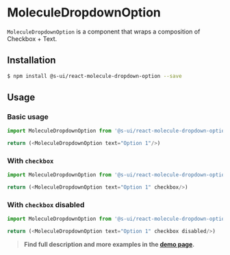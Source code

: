 # MoleculeDropdownOption

`MoleculeDropdownOption` is a component that wraps a composition of Checkbox + Text. 

## Installation

```sh
$ npm install @s-ui/react-molecule-dropdown-option --save
```

## Usage

### Basic usage
```js
import MoleculeDropdownOption from '@s-ui/react-molecule-dropdown-option'

return (<MoleculeDropdownOption text="Option 1"/>)
```

### With `checkbox`
```js
import MoleculeDropdownOption from '@s-ui/react-molecule-dropdown-option'

return (<MoleculeDropdownOption text="Option 1" checkbox/>)
```

### With `checkbox` disabled
```js
import MoleculeDropdownOption from '@s-ui/react-molecule-dropdown-option'

return (<MoleculeDropdownOption text="Option 1" checkbox disabled/>)
```

> **Find full description and more examples in the [demo page](#).**